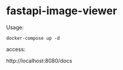 # fastapi-image-viewer

Usage:

```shell
docker-compose up -d
```

access:

http://localhost:8080/docs
